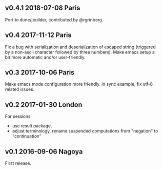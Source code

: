 v0.4.1 2018-07-08 Paris
--------------------------

Port to dune/jbuilder, contributed by @rgrinberg.

v0.4 2017-11-12 Paris
------------------------

Fix a bug with serialization and deserialization of escaped string (triggered by a non-ascii character followed by three numbers).
Make emacs setup a bit more automatic and/or user-friendly.

v0.3 2017-10-06 Paris
------------------------

Make emacs mode configuration more friendly.
In sync example, fix utf-8 related issues.

v0.2 2017-01-30 London
------------------------

For sessions:
- use result package.
- adjust terminology, rename suspended computations from "negation" to
  "continuation"

v0.1 2016-09-06 Nagoya
------------------------

First release. 
